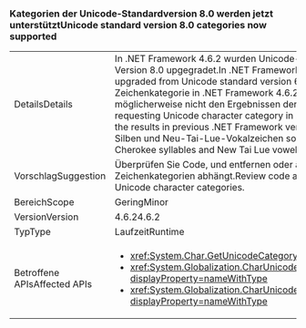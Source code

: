 ### <a name="unicode-standard-version-80-categories-now-supported"></a><span data-ttu-id="0c5fa-101">Kategorien der Unicode-Standardversion 8.0 werden jetzt unterstützt</span><span class="sxs-lookup"><span data-stu-id="0c5fa-101">Unicode standard version 8.0 categories now supported</span></span>

|   |   |
|---|---|
|<span data-ttu-id="0c5fa-102">Details</span><span class="sxs-lookup"><span data-stu-id="0c5fa-102">Details</span></span>|<span data-ttu-id="0c5fa-103">In .NET Framework 4.6.2 wurden Unicode-Daten von der Unicode-Standardversion 6.3 auf die Version 8.0 upgegradet.</span><span class="sxs-lookup"><span data-stu-id="0c5fa-103">In .NET Framework 4.6.2, Unicode data in the framework has been upgraded from Unicode standard version 6.3 to version 8.0.</span></span>  <span data-ttu-id="0c5fa-104">Wenn Sie die Unicode-Zeichenkategorie in .NET Framework 4.6.2 abfragen, entsprechen einige Ergebnisse möglicherweise nicht den Ergebnissen der Vorgängerversionen von .NET Framework.</span><span class="sxs-lookup"><span data-stu-id="0c5fa-104">When requesting Unicode character category in .NET Framework 4.6.2, some results might not match the results in previous .NET Framework versions.</span></span>  <span data-ttu-id="0c5fa-105">Diese Änderung betrifft hauptsächlich Cherokee-Silben und Neu-Tai-Lue-Vokalzeichen sowie Tonmarkierungen.</span><span class="sxs-lookup"><span data-stu-id="0c5fa-105">This change mostly affects Cherokee syllables and New Tai Lue vowels signs and tone marks.</span></span>|
|<span data-ttu-id="0c5fa-106">Vorschlag</span><span class="sxs-lookup"><span data-stu-id="0c5fa-106">Suggestion</span></span>|<span data-ttu-id="0c5fa-107">Überprüfen Sie Code, und entfernen oder ändern Sie Logik, die von hartcodierten Unicode-Zeichenkategorien abhängt.</span><span class="sxs-lookup"><span data-stu-id="0c5fa-107">Review code and remove/change logic that depends on hard-coded Unicode character categories.</span></span>|
|<span data-ttu-id="0c5fa-108">Bereich</span><span class="sxs-lookup"><span data-stu-id="0c5fa-108">Scope</span></span>|<span data-ttu-id="0c5fa-109">Gering</span><span class="sxs-lookup"><span data-stu-id="0c5fa-109">Minor</span></span>|
|<span data-ttu-id="0c5fa-110">Version</span><span class="sxs-lookup"><span data-stu-id="0c5fa-110">Version</span></span>|<span data-ttu-id="0c5fa-111">4.6.2</span><span class="sxs-lookup"><span data-stu-id="0c5fa-111">4.6.2</span></span>|
|<span data-ttu-id="0c5fa-112">Typ</span><span class="sxs-lookup"><span data-stu-id="0c5fa-112">Type</span></span>|<span data-ttu-id="0c5fa-113">Laufzeit</span><span class="sxs-lookup"><span data-stu-id="0c5fa-113">Runtime</span></span>|
|<span data-ttu-id="0c5fa-114">Betroffene APIs</span><span class="sxs-lookup"><span data-stu-id="0c5fa-114">Affected APIs</span></span>|<ul><li><xref:System.Char.GetUnicodeCategory(System.Char)?displayProperty=nameWithType></li><li><xref:System.Globalization.CharUnicodeInfo.GetUnicodeCategory(System.Char)?displayProperty=nameWithType></li><li><xref:System.Globalization.CharUnicodeInfo.GetUnicodeCategory(System.String,System.Int32)?displayProperty=nameWithType></li></ul>|

